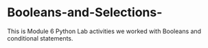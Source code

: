 # Booleans-and-Selections-
This is Module 6 Python Lab activities we worked with Booleans and conditional statements.
